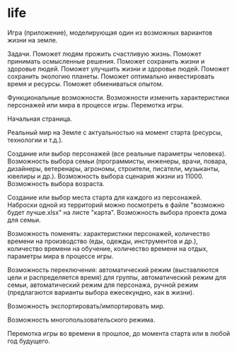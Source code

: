 # life
Игра (приложение), моделирующая один из возможных вариантов жизни на земле.

Задачи.
Поможет людям прожить счастливую жизнь.
Поможет принимать осмысленные решения.
Поможет сохранить жизни и здоровье людей.
Поможет улучшить жизни и здоровье людей.
Поможет сохранить экологию планеты.
Поможет оптимально инвестировать время и ресурсы.
Поможет обмениваться опытом.

Функциональные возможности.
Возможности изменить характеристики персонажей или мира в процессе игры.
Перемотка игры.

Начальная страница.

Реальный мир на Земле с актуальностью на момент старта (ресурсы, технологии и т.д.).

Создание или выбор персонажей (все реальные параметры человека). Возможность выбора семьи (программисты, инженеры, врачи, повара, дизайнеры, ветеренары, агрономы, строители, писатели, музыканты, ювелиры и др.). Возможность выбора сценария жизни из 11000. Возможность выбора возраста. 

Создание или выбор места старта для каждого из персонажей. Наброски одной из территорий можно посмотреть в файле "возможно будет лучше.xlsx" на листе "карта". Возможность выбора проекта дома для семьи.

Возможность поменять: характеристики персонажей, количество времени на производство (еды, одежды, инструментов и др.), количество времени на обучение, количество времени на отдых, параметры мира в процессе игры.

Возможность переключения: автоматический режим (выставляются цели и распределяется время) для группы, автоматический режим для семьи, автоматический режим для персонажа, ручной режим (предлагаются варианты выбора ежесекундно, как в жизни).

Возможность экспортировать/импортировать мир.

Возможность многопользовательского режима.

Перемотка игры во времени в прошлое, до момента старта или в любой год будущего.